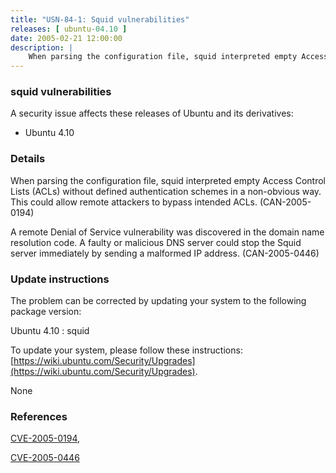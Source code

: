 ```yaml
---
title: "USN-84-1: Squid vulnerabilities"
releases: [ ubuntu-04.10 ]
date: 2005-02-21 12:00:00
description: |
    When parsing the configuration file, squid interpreted empty Access Control Lists (ACLs) without defined authentication schemes in a non-obvious way. This could allow remote attackers to bypass intended ACLs. (CAN-2005-0194)
--- 
```

 
### squid vulnerabilities

A security issue affects these releases of Ubuntu and its derivatives:

* Ubuntu 4.10

### Details

When parsing the configuration file, squid interpreted empty Access Control Lists (ACLs) without defined authentication schemes in a non-obvious way. This could allow remote attackers to bypass intended ACLs. (CAN-2005-0194)

A remote Denial of Service vulnerability was discovered in the domain name resolution code. A faulty or malicious DNS server could stop the Squid server immediately by sending a malformed IP address. (CAN-2005-0446)

### Update instructions

The problem can be corrected by updating your system to the following package version:

Ubuntu 4.10
 : squid 

To update your system, please follow these instructions: [https://wiki.ubuntu.com/Security/Upgrades](https://wiki.ubuntu.com/Security/Upgrades).

None

### References

 [CVE-2005-0194](http://people.ubuntu.com/~ubuntu-security/cve/CVE-2005-0194), 

 [CVE-2005-0446](http://people.ubuntu.com/~ubuntu-security/cve/CVE-2005-0446)
 
